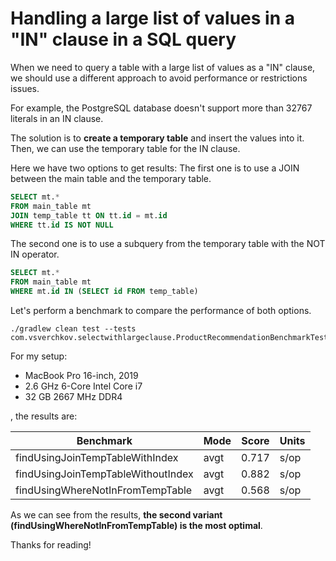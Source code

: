 # Handling a large list of values in a "IN" clause in a SQL query

When we need to query a table with a large list of values as a "IN" clause, we should use a different approach 
to avoid performance or restrictions issues.

For example, the PostgreSQL database doesn't support more than 32767 literals in an IN clause.

The solution is to **create a temporary table** and insert the values into it. Then, we can use the temporary table 
for the IN clause.

Here we have two options to get results:
The first one is to use a JOIN between the main table and the temporary table.

```sql
SELECT mt.*
FROM main_table mt
JOIN temp_table tt ON tt.id = mt.id
WHERE tt.id IS NOT NULL
```

The second one is to use a subquery from the temporary table with the NOT IN operator.
```sql
SELECT mt.*
FROM main_table mt
WHERE mt.id IN (SELECT id FROM temp_table)
```

Let's perform a benchmark to compare the performance of both options.

```shell
./gradlew clean test --tests com.vsverchkov.selectwithlargeclause.ProductRecommendationBenchmarkTest
```

For my setup:
- MacBook Pro 16-inch, 2019
- 2.6 GHz 6-Core Intel Core i7
- 32 GB 2667 MHz DDR4

, the results are:

| Benchmark                          | Mode | Score | Units |
|------------------------------------|------|-------|-------|
| findUsingJoinTempTableWithIndex    | avgt | 0.717 | s/op  |
| findUsingJoinTempTableWithoutIndex | avgt | 0.882 | s/op  |
| findUsingWhereNotInFromTempTable   | avgt | 0.568 | s/op  |

As we can see from the results, **the second variant (findUsingWhereNotInFromTempTable) is the most optimal**.

Thanks for reading!